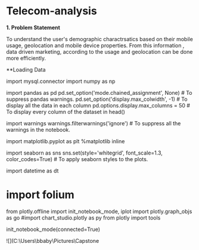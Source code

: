 # Telecom-analysis

**1. Problem Statement**

To understand the user's demographic charactrsatics based on their mobile usage, geolocation and mobile device properties. From this information , data driven marketing, according to the usage and geolocation can be done more efficiently.

**Loading Data

import mysql.connector
import numpy as np                     

import pandas as pd
pd.set_option('mode.chained_assignment', None)      # To suppress pandas warnings.
pd.set_option('display.max_colwidth', -1)           # To display all the data in each column
pd.options.display.max_columns = 50                 # To display every column of the dataset in head()

import warnings
warnings.filterwarnings('ignore')                   # To suppress all the warnings in the notebook.

import matplotlib.pyplot as plt
%matplotlib inline

import seaborn as sns
sns.set(style='whitegrid', font_scale=1.3, color_codes=True)      # To apply seaborn styles to the plots.

import datetime as dt


# import folium
from plotly.offline import init_notebook_mode, iplot
import plotly.graph_objs as go
#import chart_studio.plotly as py
from plotly import tools

init_notebook_mode(connected=True)

![](C:\Users\bbaby\Pictures\Capstone
